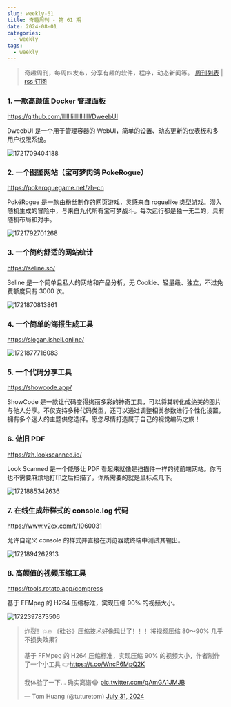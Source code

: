 ```yaml
---
slug: weekly-61
title: 奇趣周刊 - 第 61 期
date: 2024-08-01
categories:
  - weekly
tags:
  - weekly
---
```


> 奇趣周刊，每周四发布，分享有趣的软件，程序，动态新闻等。 [周刊列表](/categories/weekly/) | [rss 订阅](/categories/weekly/index.xml)  

### 1. 一款高颜值 Docker 管理面板

https://github.com/lllllllillllllillll/DweebUI

DweebUI 是一个用于管理容器的 WebUI，简单的设置、动态更新的仪表板和多用户权限系统。

![1721709404188](https://imgurl.zishu.me/2024/07/1721709404188.webp)

### 2. 一个图鉴网站（宝可梦肉鸽 PokeRogue）

https://pokeroguegame.net/zh-cn

PokéRogue 是一款由粉丝制作的网页游戏，灵感来自 roguelike 类型游戏。潜入随机生成的冒险中，与来自九代所有宝可梦战斗。每次运行都是独一无二的，具有随机布局和对手。

![1721792701268](https://imgurl.zishu.me/2024/07/1721792701268.webp)

### 3. 一个简约舒适的网站统计

https://seline.so/

Seline 是一个简单且私人的网站和产品分析，无 Cookie、轻量级、独立，不过免费额度只有 3000 次。

![1721870813861](https://imgurl.zishu.me/2024/07/1721870813861.webp)

### 4. 一个简单的海报生成工具

https://slogan.ishell.online/

![1721877716083](https://imgurl.zishu.me/2024/07/1721877716083.webp)

### 5. 一个代码分享工具

https://showcode.app/

ShowCode 是一款让代码变得绚丽多彩的神奇工具，可以将其转化成绝美的图片与他人分享。不仅支持多种代码类型，还可以通过调整相关参数进行个性化设置，拥有多个迷人的主题供您选择。愿您尽情打造属于自己的视觉编码之旅！

### 6. 做旧 PDF

https://zh.lookscanned.io/

Look Scanned 是一个能够让 PDF 看起来就像是扫描件一样的纯前端网站。你再也不需要麻烦地打印之后扫描了，你所需要的就是鼠标点几下。

![1721885342636](https://imgurl.zishu.me/2024/07/1721885342636.webp)

### 7. 在线生成带样式的 console.log 代码

https://www.v2ex.com/t/1060031

允许自定义 console 的样式并直接在浏览器或终端中测试其输出。

![1721894262913](https://imgurl.zishu.me/2024/07/1721894262913.webp)

### 8. 高颜值的视频压缩工具

https://tools.rotato.app/compress

基于 FFMpeg 的 H264 压缩标准，实现压缩 90% 的视频大小。

![1722397873506](https://imgurl.zishu.me/2024/07/1722397873506.webp)

<blockquote class="twitter-tweet" data-media-max-width="560"><p lang="zh" dir="ltr">炸裂！💥🔥 《硅谷》压缩技术好像现世了！！！将视频压缩 80～90% 几乎不损失效果？<br><br>基于 FFMpeg 的 H264 压缩标准，实现压缩 90% 的视频大小，作者制作了一个小工具 👉<a href="https://t.co/WncP6MpQ2K">https://t.co/WncP6MpQ2K</a><br><br>我体验了一下... 确实离谱😂 <a href="https://t.co/gAmGA1JMJB">pic.twitter.com/gAmGA1JMJB</a></p>&mdash; Tom Huang (@tuturetom) <a href="https://twitter.com/tuturetom/status/1818468142353727494?ref_src=twsrc%5Etfw">July 31, 2024</a></blockquote> <script async src="https://platform.twitter.com/widgets.js" charset="utf-8"></script>
